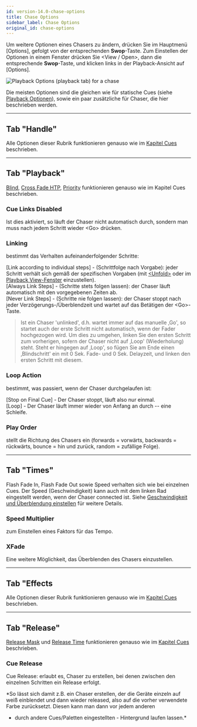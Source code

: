 ```yaml
---
id: version-14.0-chase-options
title: Chase Options
sidebar_label: Chase Options
original_id: chase-options
---
```


Um weitere Optionen eines Chasers zu ändern, drücken Sie im Hauptmenü
\[Options\], gefolgt von der entsprechenden **Swop**-Taste. Zum
Einstellen der Optionen in einem Fenster drücken Sie \<View / Open\>, dann die
entsprechende **Swop**-Taste, und klicken links in der Playback-Ansicht
auf \[Options\].

![Playback Options (playback tab) for a chase](/docs/images/Playback-Options-Chase-Playback-Tab.png)

Die meisten Optionen sind die gleichen wie für statische Cues (siehe
[Playback Optionen](../cues/playback-options.md)), sowie ein paar 
zusätzliche für Chaser, die hier beschrieben werden.

---

## Tab "Handle"

Alle Optionen dieser Rubrik funktionieren genauso wie im [Kapitel Cues](../cues/playback-options.md#handle-tab) beschrieben.

---

## Tab "Playback"

[Blind](../cues/playback-options.md#blind), [Cross Fade HTP](../cues/playback-options.md#cross-fade-htp), [Priority](../cues/playback-options.md#priority) funktionieren genauso wie im Kapitel Cues beschrieben.

### Cue Links Disabled
Ist dies aktiviert, so läuft der Chaser nicht
automatisch durch, sondern man muss nach jedem Schritt wieder \<Go\>
drücken.

### Linking
bestimmt das Verhalten aufeinanderfolgender Schritte:

\[Link according to individual steps\] - (Schrittfolge nach Vorgabe):
jeder Schritt verhält sich gemäß der spezifischen Vorgaben (mit
[\<Unfold\>](editing-a-chase.md#editing-a-chase-using-unfold) oder im [Playback View-Fenster](editing-a-chase.md#opening-a-chase-for-editing) einzustellen).\
\[Always Link Steps\] - (Schritte stets folgen lassen): der Chaser
läuft automatisch mit den vorgegebenen Zeiten ab.\
\[Never Link Steps\] - (Schritte nie folgen lassen): der Chaser stoppt
nach jeder Verzögerungs-/Überblendzeit und wartet auf das Betätigen
der \<Go\>-Taste.

> Ist ein Chaser 'unlinked', d.h. wartet immer auf das manuelle ‚Go', so startet auch der erste Schritt nicht automatisch, wenn der Fader hochgezogen wird. Um dies zu umgehen, linken Sie den ersten Schritt zum vorherigen, sofern der Chaser nicht auf ‚Loop' (Wiederholung) steht. Steht er hingegen auf ‚Loop', so fügen Sie am Ende einen ‚Blindschritt' ein mit 0 Sek. Fade- und 0 Sek. Delayzeit, und linken den ersten Schritt mit diesem.

### Loop Action
bestimmt, was passiert, wenn der Chaser durchgelaufen ist:

\[Stop on Final Cue\] - Der Chaser stoppt, läuft also nur einmal.\
\[Loop\] - Der Chaser läuft immer wieder von Anfang an durch -- eine
Schleife.

### Play Order
stellt die Richtung des Chasers ein (forwards = vorwärts, backwards 
= rückwärts, bounce = hin und zurück, random = zufällige Folge).

---

## Tab "Times"

Flash Fade In, Flash Fade Out sowie Speed verhalten sich wie bei
einzelnen Cues. Der Speed (Geschwindigkeit) kann auch mit dem linken Rad
eingestellt werden, wenn der Chaser connected ist. Siehe [Geschwindigkeit und Überblendung einstellen](chase-playback.md#geschwindigkeit-und-überblendung-einstellen) für weitere Details.

### Speed Multiplier
zum Einstellen eines Faktors für das Tempo.

### XFade
Eine weitere Möglichkeit, das Überblenden des Chasers
einzustellen.

---

## Tab "Effects

Alle Optionen dieser Rubrik funktionieren genauso wie im [Kapitel Cues](../cues/playback-options.md#effects-tab) beschrieben.

---

## Tab "Release"

[Release Mask](../cues/playback-options.md#release-mask) und 
[Release Time](../cues/playback-options.md#release-time) funktionieren genauso wie im
[Kapitel Cues](../cues/playback-options.md#release-tab) beschrieben.

### Cue Release
Cue Release: erlaubt es, Chaser zu erstellen, bei denen zwischen den
einzelnen Schritten ein Release erfolgt. 

*So lässt sich damit z.B. ein Chaser erstellen, der die Geräte einzeln 
auf weiß einblendet und dann wieder released, also auf die vorher 
verwendete Farbe zurücksetzt. Diesen kann man dann vor jedem anderen 
- durch andere Cues/Paletten eingestellten - Hintergrund laufen lassen.*